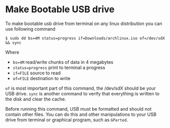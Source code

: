 # Make Bootable USB drive


To make bootable usb drive from terminal on any linux distribution you can use following command

```
$ sudo dd bs=4M status=progress if=Downloads/archlinux.iso of=/dev/sdX && sync
```

Where

- `bs=4M` read/write chunks of data in 4 megabytes
- `status=progress` print to terminal a progress
- `if=FILE` source to read
- `of=FILE` destination to write

`of` is most important part of this command, the /dev/sdX should be your USB drive. `sync` is another command to verify that everything is written to the disk and clear the cache.

Before running this command, USB must be formatted and should not contain other files. You can do this and other manipulations to your USB drive from terminal or graphical program, such as `GParted`.